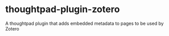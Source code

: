 # thoughtpad-plugin-zotero
A thoughtpad plugin that adds embedded metadata to pages to be used by Zotero
